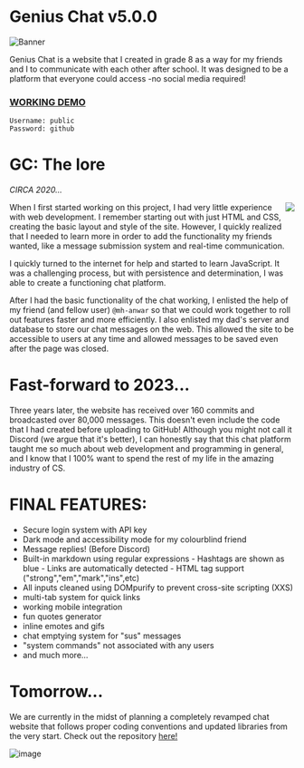 # Genius Chat v5.0.0

![Banner](https://user-images.githubusercontent.com/75395781/209419223-8b6ee551-701c-4ec6-b1e5-163b026c2fe5.png)

Genius Chat is a website that I created in grade 8 as a way for my friends and I to communicate with each other after school. It was designed to be a platform that everyone could access -no social media required!

### [WORKING DEMO](http://chat.reesechong.com/)
```
Username: public
Password: github
```

# GC: The lore 
*CIRCA 2020...*

<img align="right" src="https://user-images.githubusercontent.com/75395781/198900837-10d6405e-2f2e-418c-8148-d36e72031133.png">

When I first started working on this project, I had very little experience with web development. I remember starting out with just HTML and CSS, creating the basic layout and style of the site. However, I quickly realized that I needed to learn more in order to add the functionality my friends wanted, like a message submission system and real-time communication.

I quickly turned to the internet for help and started to learn JavaScript. It was a challenging process, but with persistence and determination, I was able to create a functioning chat platform. 

After I had the basic functionality of the chat working, I enlisted the help of my friend (and fellow user) `@mh-anwar` so that we could work together to roll out features faster and more efficiently. I also enlisted my dad's server and database to store our chat messages on the web. This allowed the site to be accessible to users at any time and allowed messages to be saved even after the page was closed.

# Fast-forward to 2023...
Three years later, the website has received over 160 commits and broadcasted over 80,000 messages. This doesn't even include the code that I had created before uploading to GitHub! Although you might not call it Discord (we argue that it's better), I can honestly say that this chat platform taught me so much about web development and programming in general, and I know that I 100% want to spend the rest of my life in the amazing industry of CS.

# FINAL FEATURES:
- Secure login system with API key
- Dark mode and accessibility mode for my colourblind friend
- Message replies! (Before Discord)
- Built-in markdown using regular expressions
		- Hashtags are shown as blue
		- Links are automatically detected
		- HTML tag support ("strong","em","mark","ins",etc)
- All inputs cleaned using DOMpurify to prevent cross-site scripting (XXS)
- multi-tab system for quick links
- working mobile integration
- fun quotes generator
- inline emotes and gifs
- chat emptying system for "sus" messages
- "system commands" not associated with any users
- and much more...

# Tomorrow...
We are currently in the midst of planning a completely revamped chat website that follows proper coding conventions and updated libraries from the very start.
Check out the repository [here!](https://github.com/r-chong/Ultimate-Chat)

![image](https://user-images.githubusercontent.com/71291954/145916494-123b60a8-63c3-4c2f-a004-ac7bddd0bf63.png)
